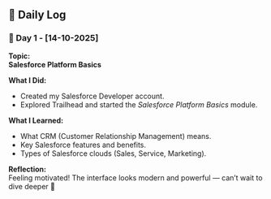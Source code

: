 ## 📘 Daily Log

### 📅 Day 1 - [14-10-2025]
**Topic:**  
**Salesforce Platform Basics**

**What I Did:**
- Created my Salesforce Developer account.
- Explored Trailhead and started the *Salesforce Platform Basics* module.

**What I Learned:**
- What CRM (Customer Relationship Management) means.
- Key Salesforce features and benefits.
- Types of Salesforce clouds (Sales, Service, Marketing).

**Reflection:**  
Feeling motivated! The interface looks modern and powerful — can’t wait to dive deeper 🌟
